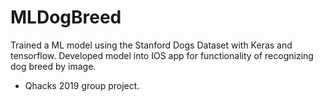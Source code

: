 # MLDogBreed
Trained a ML model using the Stanford Dogs Dataset with Keras and tensorflow. Developed model into IOS app for functionality of recognizing dog breed by image.
- Qhacks 2019 group project.
